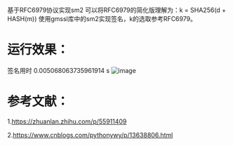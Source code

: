 # 
基于RFC6979协议实现sm2
可以将RFC6979的简化版理解为：k = SHA256(d + HASH(m))
使用gmssl库中的sm2实现签名，k的选取参考RFC6979。

# 运行效果：
签名用时 0.005068063735961914 s
![image](https://github.com/korangar-group42num1/group42/assets/129478905/35279080-8fe7-466b-ac1b-7a679aad6d13)

# 参考文献：

1.https://zhuanlan.zhihu.com/p/55911409

2.https://www.cnblogs.com/pythonywy/p/13638806.html
